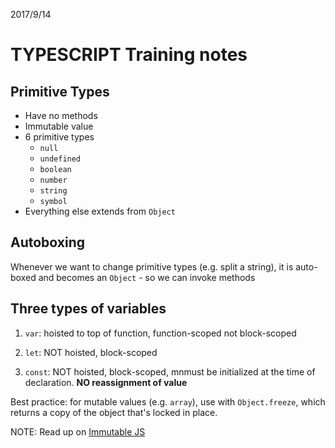 2017/9/14 

# TYPESCRIPT Training notes

## Primitive Types
- Have no methods
- Immutable value
- 6 primitive types
    - `null`
    - `undefined`
    - `boolean`
    - `number`
    - `string`
    - `symbol`
- Everything else extends from `Object`

## Autoboxing
Whenever we want to change primitive types (e.g. split a string), it is auto-boxed and becomes an `Object` - so we can invoke methods

## Three types of variables
1. `var`: hoisted to top of function, function-scoped not block-scoped

2. `let`: NOT hoisted, block-scoped
3. `const`: NOT hoisted, block-scoped, mnmust be initialized at the time of declaration. **NO  reassignment of value** 

Best practice: for mutable values (e.g. `array`), use with `Object.freeze`, which returns a copy of the object that's locked in place.

NOTE: Read up on [Immutable JS](https://facebook.github.io/immutable-js/)






